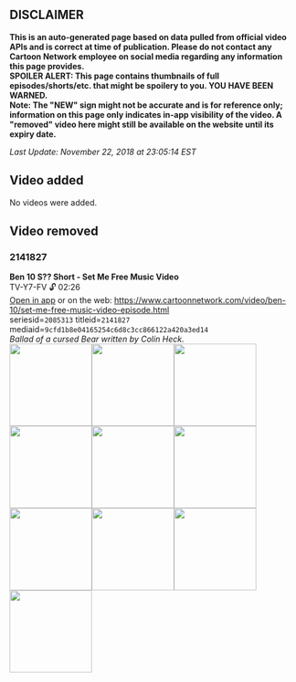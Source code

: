 ## DISCLAIMER
**This is an auto-generated page based on data pulled from official video APIs and is correct at time of publication. Please do not contact any Cartoon Network employee on social media regarding any information this page provides.**  
**SPOILER ALERT: This page contains thumbnails of full episodes/shorts/etc. that might be spoilery to you. YOU HAVE BEEN WARNED.**  
**Note: The "NEW" sign might not be accurate and is for reference only; information on this page only indicates in-app visibility of the video. A "removed" video here might still be available on the website until its expiry date.**  

_Last Update: November 22, 2018 at 23:05:14 EST_
## Video added
No videos were added.
## Video removed
### 2141827
**Ben 10 S?? Short - Set Me Free Music Video**  
TV-Y7-FV 🔓 02:26  
[Open in app](https://tinyurl.com/y7nv2cks) or on the web: https://www.cartoonnetwork.com/video/ben-10/set-me-free-music-video-episode.html  
seriesid=`2085313` titleid=`2141827` mediaid=`9cfd1b8e04165254c6d8c3cc866122a420a3ed14`  
_Ballad of a cursed Bear written by Colin Heck._  
<a href="https://s3.amazonaws.com/cn-orchestrator/2141827_001_1280x720.jpg"><img src="https://s3.amazonaws.com/cn-orchestrator/2141827_001_640x360.jpg" height="144px" /></a><a href="https://s3.amazonaws.com/cn-orchestrator/2141827_002_1280x720.jpg"><img src="https://s3.amazonaws.com/cn-orchestrator/2141827_002_640x360.jpg" height="144px" /></a><a href="https://s3.amazonaws.com/cn-orchestrator/2141827_003_1280x720.jpg"><img src="https://s3.amazonaws.com/cn-orchestrator/2141827_003_640x360.jpg" height="144px" /></a><a href="https://s3.amazonaws.com/cn-orchestrator/2141827_004_1280x720.jpg"><img src="https://s3.amazonaws.com/cn-orchestrator/2141827_004_640x360.jpg" height="144px" /></a><a href="https://s3.amazonaws.com/cn-orchestrator/2141827_005_1280x720.jpg"><img src="https://s3.amazonaws.com/cn-orchestrator/2141827_005_640x360.jpg" height="144px" /></a><a href="https://s3.amazonaws.com/cn-orchestrator/2141827_006_1280x720.jpg"><img src="https://s3.amazonaws.com/cn-orchestrator/2141827_006_640x360.jpg" height="144px" /></a><a href="https://s3.amazonaws.com/cn-orchestrator/2141827_007_1280x720.jpg"><img src="https://s3.amazonaws.com/cn-orchestrator/2141827_007_640x360.jpg" height="144px" /></a><a href="https://s3.amazonaws.com/cn-orchestrator/2141827_008_1280x720.jpg"><img src="https://s3.amazonaws.com/cn-orchestrator/2141827_008_640x360.jpg" height="144px" /></a><a href="https://s3.amazonaws.com/cn-orchestrator/2141827_009_1280x720.jpg"><img src="https://s3.amazonaws.com/cn-orchestrator/2141827_009_640x360.jpg" height="144px" /></a><a href="https://s3.amazonaws.com/cn-orchestrator/2141827_010_1280x720.jpg"><img src="https://s3.amazonaws.com/cn-orchestrator/2141827_010_640x360.jpg" height="144px" /></a>

